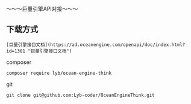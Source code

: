 ～～～巨量引擎API对接～～～
## 下载方式

```巨量引擎接口文档
[巨量引擎接口文档](https://ad.oceanengine.com/openapi/doc/index.html?id=1301 "巨量引擎接口文档")
```
composer
```composer
composer require lyb/ocean-engine-think
```
git
```git
git clone git@github.com:Lyb-coder/OceanEngineThink.git
```
